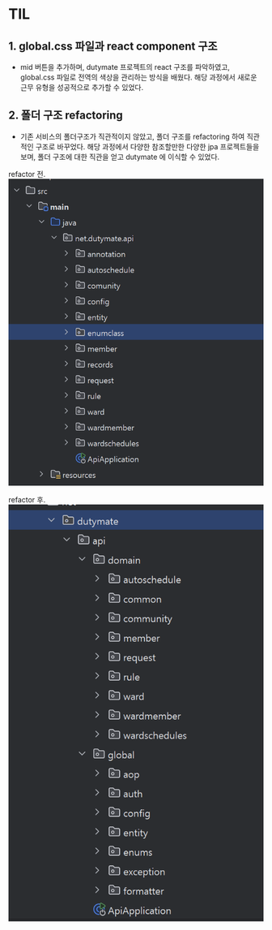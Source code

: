 # TIL

## 1. global.css 파일과 react component 구조

- mid 버튼을 추가하며, dutymate 프로젝트의 react 구조를 파악하였고, global.css 파일로 전역의 색상을 관리하는 방식을 배웠다. 해당 과정에서 새로운 근무 유형을 성공적으로 추가할 수 있었다.

## 2. 폴더 구조 refactoring 

- 기존 서비스의 폴더구조가 직관적이지 않았고, 폴더 구조를 refactoring 하여 직관적인 구조로 바꾸었다. 해당 과정에서 다양한 참조할만한 다양한 jpa 프로젝트들을 보며, 폴더 구조에 대한 직관을 얻고 dutymate 에 이식할 수 있었다.


refactor 전.
![alt text](<image (10).png>)


refactor 후.
![alt text](image.png)


